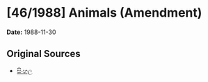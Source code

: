 # [46/1988] Animals (Amendment)

**Date:** 1988-11-30

## Original Sources

- [සිංහල](https://documents.gov.lk/view/acts/1988/11/46-1988_S.pdf)
